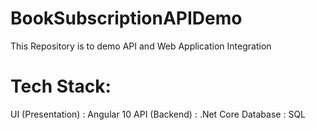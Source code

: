 # BookSubscriptionAPIDemo
This Repository is to demo API and Web Application Integration
# Tech Stack:
UI (Presentation) : Angular 10
API (Backend)     : .Net Core 
Database          : SQL
